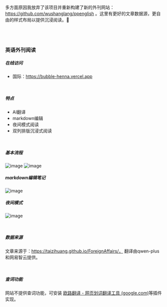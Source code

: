 
多方面原因我放弃了该项目并重新构建了新的外刊网站：https://github.com/wushanglang/ppenglish 。这里有更好的文章数据源，更自由的样式布局以提供沉浸阅读。🥰
<br><br><br>  

### 英语外刊阅读

##### 在线访问  
- 国际：https://bubble-henna.vercel.app

<br>

##### 特点

- AI翻译
- markdown编辑
- 夜间模式阅读
- 双列排版沉浸式阅读 

<br>

##### 基本流程
![image](https://github.com/weiguic2w/bubble/assets/124777699/983d9713-2a1b-4ae7-b1d1-9d93d2c63451)
![image](https://github.com/weiguic2w/bubble/assets/124777699/1f8392cb-a378-4a2e-98eb-6a5956285c74)



##### markdown编辑笔记

![image](https://github.com/weiguic2w/bubble/assets/124777699/b2b709da-c3ab-40da-bd3e-da7a28a66769)


##### 夜间模式

![image](https://github.com/weiguic2w/bubble/assets/124777699/f55c492b-7945-473b-aaa4-d9dd972578ad)


<br>

##### 数据来源

文章来源于：https://taizihuang.github.io/ForeignAffairs/， 翻译由qwen-plus和网易智云提供。

<br>

##### 查词功能

网站不提供查词功能，可安装 [欧路翻译 - 网页划词翻译工具 (google.com)](https://chromewebstore.google.com/detail/欧路翻译-网页划词翻译工具/djbfechcnkppbknmlhfcaoifgnicolin)等插件实现。

<br>




